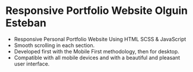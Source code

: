 # Responsive Portfolio Website Olguin Esteban

- Responsive Personal Portfolio Website Using HTML SCSS & JavaScript
- Smooth scrolling in each section.
- Developed first with the Mobile First methodology, then for desktop.
- Compatible with all mobile devices and with a beautiful and pleasant user interface.
